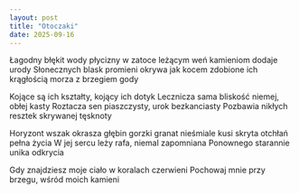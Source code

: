 ```yaml
---
layout: post
title: "Otoczaki"
date: 2025-09-16
---
```


Łagodny błękit wody płycizny w zatoce
leżącym weń kamieniom dodaje urody
Słonecznych blask promieni okrywa jak kocem
zdobione ich krągłością morza z brzegiem gody

Kojące są ich kształty, kojący ich dotyk
Lecznicza sama bliskość niemej, obłej kasty
Roztacza sen piaszczysty, urok bezkanciasty
Pozbawia nikłych resztek skrywanej tęsknoty

Horyzont wszak okrasza głębin gorzki granat
nieśmiale kusi skryta otchłań pełna życia
W jej sercu leży rafa, niemal zapomniana
Ponownego starannie unika odkrycia

Gdy znajdziesz moje ciało w koralach czerwieni
Pochowaj mnie przy brzegu, wśród moich kamieni
